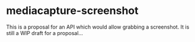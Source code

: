# mediacapture-screenshot
This is a proposal for an API which would allow grabbing a screenshot.
It is still a WIP draft for a proposal...
